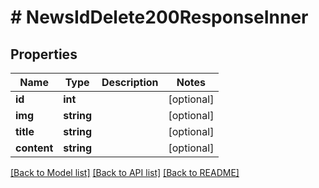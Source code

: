 # # NewsIdDelete200ResponseInner

## Properties

Name | Type | Description | Notes
------------ | ------------- | ------------- | -------------
**id** | **int** |  | [optional]
**img** | **string** |  | [optional]
**title** | **string** |  | [optional]
**content** | **string** |  | [optional]

[[Back to Model list]](../../README.md#models) [[Back to API list]](../../README.md#endpoints) [[Back to README]](../../README.md)
